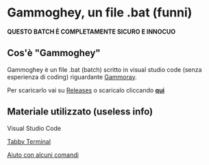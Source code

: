 # Gammoghey, un file .bat (funni)
**QUESTO BATCH È COMPLETAMENTE SICURO E INNOCUO**
## Cos'è "Gammoghey"
Gammoghey è un file .bat (batch) scritto in visual studio code (senza esperienza di coding) riguardante [Gammoray](https://www.youtube.com/@Gammoray).

Per scaricarlo vai su [Releases](https://github.com/EchoLazzatore/gammoghey/releases) o scaricalo cliccando [**qui**](https://cdn.discordapp.com/attachments/1261003113611923466/1271063916851499069/gammoghey.bat?ex=66b5fa05&is=66b4a885&hm=66afbdd3a5750eb2864fdc36346e9d0e87fabc80ae9b71794c69ada63c7a3acb&)

## Materiale utilizzato (useless info)
Visual Studio Code

[Tabby Terminal](https://github.com/Eugeny/tabby)

[Aiuto con alcuni comandi](https://learn.microsoft.com/it-it/windows-server/administration/windows-commands/cmd)
